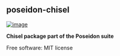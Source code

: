 ## poseidon-chisel

[![image](https://img.shields.io/pypi/v/poseidon-chisel.svg)](https://pypi.python.org/pypi/poseidon-chisel)

**Chisel package part of the Poseidon suite**

Free software: MIT license
  
